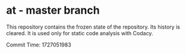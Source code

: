 # at - master branch

This repository contains the frozen state of the repository.
Its history is cleared. It is used only for static code
analysis with Codacy.

Commit Time: 1727051983